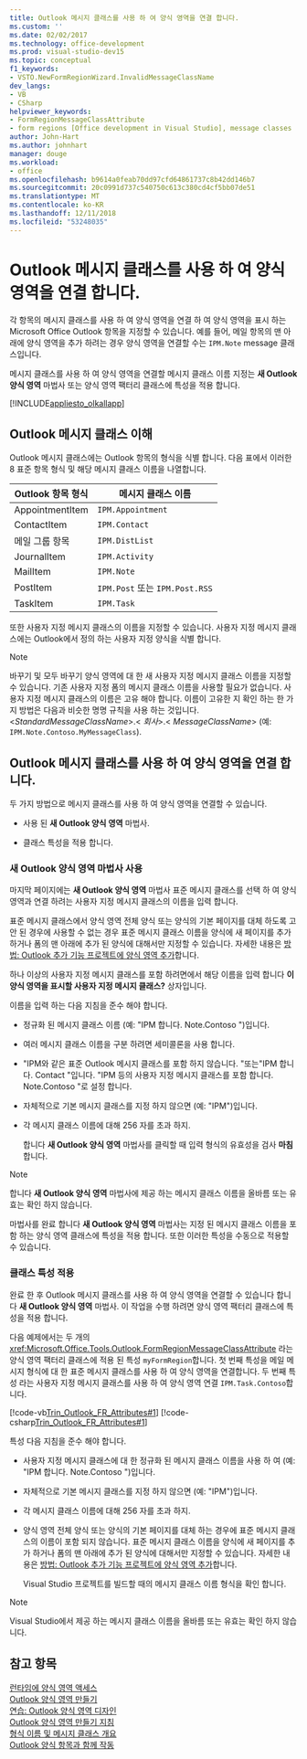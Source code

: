 ```yaml
---
title: Outlook 메시지 클래스를 사용 하 여 양식 영역을 연결 합니다.
ms.custom: ''
ms.date: 02/02/2017
ms.technology: office-development
ms.prod: visual-studio-dev15
ms.topic: conceptual
f1_keywords:
- VSTO.NewFormRegionWizard.InvalidMessageClassName
dev_langs:
- VB
- CSharp
helpviewer_keywords:
- FormRegionMessageClassAttribute
- form regions [Office development in Visual Studio], message classes
author: John-Hart
ms.author: johnhart
manager: douge
ms.workload:
- office
ms.openlocfilehash: b9614a0feab70dd97cfd64861737c8b42dd146b7
ms.sourcegitcommit: 20c0991d737c540750c613c380cd4cf5bb07de51
ms.translationtype: MT
ms.contentlocale: ko-KR
ms.lasthandoff: 12/11/2018
ms.locfileid: "53248035"
---
```

# <a name="associate-a-form-region-with-an-outlook-message-class"></a>Outlook 메시지 클래스를 사용 하 여 양식 영역을 연결 합니다.
  각 항목의 메시지 클래스를 사용 하 여 양식 영역을 연결 하 여 양식 영역을 표시 하는 Microsoft Office Outlook 항목을 지정할 수 있습니다. 예를 들어, 메일 항목의 맨 아래에 양식 영역을 추가 하려는 경우 양식 영역을 연결할 수는 `IPM.Note` message 클래스입니다.  
  
 메시지 클래스를 사용 하 여 양식 영역을 연결할 메시지 클래스 이름 지정는 **새 Outlook 양식 영역** 마법사 또는 양식 영역 팩터리 클래스에 특성을 적용 합니다.  
  
 [!INCLUDE[appliesto_olkallapp](../vsto/includes/appliesto-olkallapp-md.md)]  
  
## <a name="understand-outlook-message-classes"></a>Outlook 메시지 클래스 이해  
 Outlook 메시지 클래스에는 Outlook 항목의 형식을 식별 합니다. 다음 표에서 이러한 8 표준 항목 형식 및 해당 메시지 클래스 이름을 나열합니다.  
  
|Outlook 항목 형식|메시지 클래스 이름|  
|-----------------------|------------------------|  
|AppointmentItem|`IPM.Appointment`|  
|ContactItem|`IPM.Contact`|  
|메일 그룹 항목|`IPM.DistList`|  
|JournalItem|`IPM.Activity`|  
|MailItem|`IPM.Note`|  
|PostItem|`IPM.Post` 또는 `IPM.Post.RSS`|  
|TaskItem|`IPM.Task`|  
  
 또한 사용자 지정 메시지 클래스의 이름을 지정할 수 있습니다. 사용자 지정 메시지 클래스에는 Outlook에서 정의 하는 사용자 지정 양식을 식별 합니다.  
  
> [!NOTE]  
>  바꾸기 및 모두 바꾸기 양식 영역에 대 한 새 사용자 지정 메시지 클래스 이름을 지정할 수 있습니다. 기존 사용자 지정 폼의 메시지 클래스 이름을 사용할 필요가 없습니다. 사용자 지정 메시지 클래스의 이름은 고유 해야 합니다. 이름이 고유한 지 확인 하는 한 가지 방법은 다음과 비슷한 명명 규칙을 사용 하는 것입니다. \<*StandardMessageClassName*>.\< *회사*>.\< *MessageClassName*> (예: `IPM.Note.Contoso.MyMessageClass`).  
  
## <a name="associate-a-form-region-with-an-outlook-message-class"></a>Outlook 메시지 클래스를 사용 하 여 양식 영역을 연결 합니다.  
 두 가지 방법으로 메시지 클래스를 사용 하 여 양식 영역을 연결할 수 있습니다.  
  
-   사용 된 **새 Outlook 양식 영역** 마법사.  
  
-   클래스 특성을 적용 합니다.  
  
### <a name="use-the-new-outlook-form-region-wizard"></a>새 Outlook 양식 영역 마법사 사용  
 마지막 페이지에는 **새 Outlook 양식 영역** 마법사 표준 메시지 클래스를 선택 하 여 양식 영역과 연결 하려는 사용자 지정 메시지 클래스의 이름을 입력 합니다.  
  
 표준 메시지 클래스에서 양식 영역 전체 양식 또는 양식의 기본 페이지를 대체 하도록 고안 된 경우에 사용할 수 없는 경우 표준 메시지 클래스 이름을 양식에 새 페이지를 추가 하거나 폼의 맨 아래에 추가 된 양식에 대해서만 지정할 수 있습니다. 자세한 내용은 [방법: Outlook 추가 기능 프로젝트에 양식 영역 추가](../vsto/how-to-add-a-form-region-to-an-outlook-add-in-project.md)합니다.  
  
 하나 이상의 사용자 지정 메시지 클래스를 포함 하려면에서 해당 이름을 입력 합니다 **이 양식 영역을 표시할 사용자 지정 메시지 클래스?** 상자입니다.  
  
 이름을 입력 하는 다음 지침을 준수 해야 합니다.  
  
- 정규화 된 메시지 클래스 이름 (예: "IPM 합니다. Note.Contoso ")입니다.  
  
- 여러 메시지 클래스 이름을 구분 하려면 세미콜론을 사용 합니다.  
  
- "IPM와 같은 표준 Outlook 메시지 클래스를 포함 하지 않습니다. "또는"IPM 합니다. Contact "입니다. "IPM 등의 사용자 지정 메시지 클래스를 포함 합니다. Note.Contoso "로 설정 합니다.  
  
- 자체적으로 기본 메시지 클래스를 지정 하지 않으면 (예: "IPM")입니다.  
  
- 각 메시지 클래스 이름에 대해 256 자를 초과 하지.  
  
  합니다 **새 Outlook 양식 영역** 마법사를 클릭할 때 입력 형식의 유효성을 검사 **마침**합니다.  
  
> [!NOTE]  
>  합니다 **새 Outlook 양식 영역** 마법사에 제공 하는 메시지 클래스 이름을 올바름 또는 유효는 확인 하지 않습니다.  
  
 마법사를 완료 합니다 **새 Outlook 양식 영역** 마법사는 지정 된 메시지 클래스 이름을 포함 하는 양식 영역 클래스에 특성을 적용 합니다. 또한 이러한 특성을 수동으로 적용할 수 있습니다.  
  
### <a name="apply-class-attributes"></a>클래스 특성 적용  
 완료 한 후 Outlook 메시지 클래스를 사용 하 여 양식 영역을 연결할 수 있습니다 합니다 **새 Outlook 양식 영역** 마법사. 이 작업을 수행 하려면 양식 영역 팩터리 클래스에 특성을 적용 합니다.  
  
 다음 예제에서는 두 개의 <xref:Microsoft.Office.Tools.Outlook.FormRegionMessageClassAttribute> 라는 양식 영역 팩터리 클래스에 적용 된 특성 `myFormRegion`합니다. 첫 번째 특성을 메일 메시지 형식에 대 한 표준 메시지 클래스를 사용 하 여 양식 영역을 연결합니다. 두 번째 특성 라는 사용자 지정 메시지 클래스를 사용 하 여 양식 영역 연결 `IPM.Task.Contoso`합니다.  
  
 [!code-vb[Trin_Outlook_FR_Attributes#1](../vsto/codesnippet/VisualBasic/Trin_Outlook_FR_Attributes/FormRegion1.vb#1)]
 [!code-csharp[Trin_Outlook_FR_Attributes#1](../vsto/codesnippet/CSharp/Trin_Outlook_FR_Attributes/FormRegion1.cs#1)]  
  
 특성 다음 지침을 준수 해야 합니다.  
  
- 사용자 지정 메시지 클래스에 대 한 정규화 된 메시지 클래스 이름을 사용 하 여 (예: "IPM 합니다. Note.Contoso ")입니다.  
  
- 자체적으로 기본 메시지 클래스를 지정 하지 않으면 (예: "IPM")입니다.  
  
- 각 메시지 클래스 이름에 대해 256 자를 초과 하지.  
  
- 양식 영역 전체 양식 또는 양식의 기본 페이지를 대체 하는 경우에 표준 메시지 클래스의 이름이 포함 되지 않습니다. 표준 메시지 클래스 이름을 양식에 새 페이지를 추가 하거나 폼의 맨 아래에 추가 된 양식에 대해서만 지정할 수 있습니다. 자세한 내용은 [방법: Outlook 추가 기능 프로젝트에 양식 영역 추가](../vsto/how-to-add-a-form-region-to-an-outlook-add-in-project.md)합니다.  
  
  Visual Studio 프로젝트를 빌드할 때의 메시지 클래스 이름 형식을 확인 합니다.  
  
> [!NOTE]  
>  Visual Studio에서 제공 하는 메시지 클래스 이름을 올바름 또는 유효는 확인 하지 않습니다.  
  
## <a name="see-also"></a>참고 항목  
 [런타임에 양식 영역 액세스](../vsto/accessing-a-form-region-at-run-time.md)   
 [Outlook 양식 영역 만들기](../vsto/creating-outlook-form-regions.md)   
 [연습: Outlook 양식 영역 디자인](../vsto/walkthrough-designing-an-outlook-form-region.md)   
 [Outlook 양식 영역 만들기 지침](../vsto/guidelines-for-creating-outlook-form-regions.md)   
 [형식 이름 및 메시지 클래스 개요](/office/vba/outlook/Concepts/Forms/form-name-and-message-class-overview)   
 [Outlook 양식 항목과 함께 작동](/office/vba/outlook/Concepts/Forms/how-outlook-forms-and-items-work-together)  
  
  